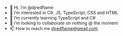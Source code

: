 - 👋 Hi, I’m @djredflame
- 👀 I’m interested in C#, JS, TypeScript, CSS and HTML 
- 🌱 I’m currently learning TypeScript and C#
- 💞️ I’m looking to collaborate on nothing @ the moment
- 📫 How to reach me djredflame@gmail.com

<!---
djredflame/djredflame is a ✨ special ✨ repository because its `README.md` (this file) appears on your GitHub profile.
You can click the Preview link to take a look at your changes.
--->
